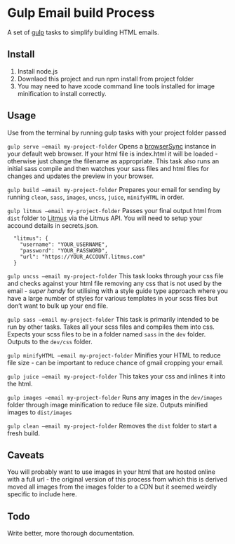 # Gulp Email build Process

A set of [gulp](http://gulpjs.com/) tasks to simplify building HTML emails.

## Install

1. Install node.js
2. Downlaod this project and run npm install from project folder
3. You may need to have xcode command line tools installed for image minification to install correctly.

## Usage

Use from the terminal by running gulp tasks with your project folder passed 

`gulp serve —email my-project-folder`
Opens a [browserSync](https://www.browsersync.io/) instance in your default web browser.
If your html file is index.html it will be loaded - otherwise just change the filename as appropriate.
This task also runs an initial sass compile and then watches your sass files and html files for changes and updates the preview in your browser.

`gulp build —email my-project-folder`
Prepares your email for sending by running `clean`, `sass`, `images`, `uncss`, `juice`, `minifyHTML` in order.

`gulp litmus —email my-project-folder`
Passes your final output html from `dist` folder to [Litmus](https://litmus.com/) via the Litmus API. You will need to setup your accound details in secrets.json.

```
  "litmus": {
    "username": "YOUR_USERNAME",
    "password": "YOUR_PASSWORD",
    "url": "https://YOUR_ACCOUNT.litmus.com"
  }
```

`gulp uncss —email my-project-folder`
This task looks through your css file and checks against your html file removing any css that is not used by the email - _super handy_ for utilising with a style guide type approach where you have a large number of styles for various templates in your scss files but don’t want to bulk up your end file.

`gulp sass —email my-project-folder`
This task is primarily intended to be run by other tasks.
Takes all your scss files and compiles them into css.
Expects your scss files to be in a folder named `sass` in the `dev` folder.
Outputs to the `dev/css` folder.

`gulp minifyHTML —email my-project-folder`
Minifies your HTML to reduce file size - can be important to reduce chance of gmail cropping your email.

`gulp juice —email my-project-folder`
This takes your css and inlines it into the html.

`gulp images —email my-project-folder`
Runs any images in the `dev/images` folder through image minification to reduce file size. Outputs minified images to `dist/images`

`gulp clean —email my-project-folder`
Removes the `dist` folder to start a fresh build.

## Caveats
You will probably want to use images in your html that are hosted online with a full url - the original version of this process from which this is derived moved all images from the images folder to a CDN but it seemed weirdly specific to include here.

## Todo
Write better, more thorough documentation.